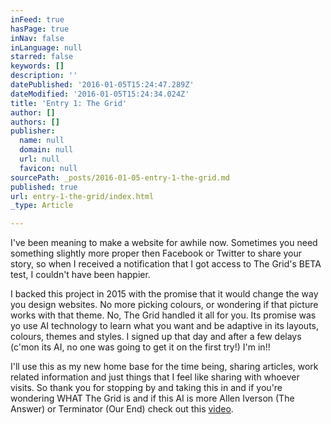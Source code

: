 ```yaml
---
inFeed: true
hasPage: true
inNav: false
inLanguage: null
starred: false
keywords: []
description: ''
datePublished: '2016-01-05T15:24:47.289Z'
dateModified: '2016-01-05T15:24:34.024Z'
title: 'Entry 1: The Grid'
author: []
authors: []
publisher:
  name: null
  domain: null
  url: null
  favicon: null
sourcePath: _posts/2016-01-05-entry-1-the-grid.md
published: true
url: entry-1-the-grid/index.html
_type: Article

---
```

I've been meaning to make a website for awhile now. Sometimes you need something slightly more proper then Facebook or Twitter to share your story, so when I received a notification that I got access to The Grid's BETA test, I couldn't have been happier.

I backed this project in 2015 with the promise that it would change the way you design websites. No more picking colours, or wondering if that picture works with that theme. No, The Grid handled it all for you. Its promise was yo use AI technology to learn what you want and be adaptive in its layouts, colours, themes and styles. I signed up that day and after a few delays (c'mon its AI, no one was going to get it on the first try!) I'm in!!

I'll use this as my new home base for the time being, sharing articles, work related information and just things that I feel like sharing with whoever visits. So thank you for stopping by and taking this in and if you're wondering WHAT The Grid is and if this AI is more Allen Iverson (The Answer) or Terminator (Our End) check out this [video][0].

[0]: https://www.youtube.com/watch?v=OXA4-5x31V0